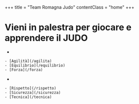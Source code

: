 +++
title = "Team Romagna Judo"
contentClass = "home"
+++

# Vieni in palestra per giocare e apprendere il JUDO

- 

    - [Agilità](/agilita)
    - [Equilibrio](/equilibrio)
    - [Forza](/forza)


- 

    - [Rispetto](/rispetto)
    - [Sicurezza](/sicurezza)
    - [Tecnica](/tecnica)
